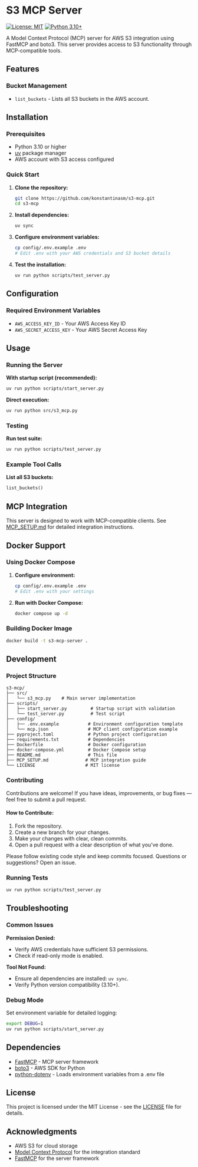 # S3 MCP Server

[![License: MIT](https://img.shields.io/badge/License-MIT-yellow.svg)](https://opensource.org/licenses/MIT)
[![Python 3.10+](https://img.shields.io/badge/python-3.10+-blue.svg)](https://www.python.org/downloads/)

A Model Context Protocol (MCP) server for AWS S3 integration using FastMCP and boto3. This server provides access to S3 functionality through MCP-compatible tools.

## Features

### Bucket Management
- `list_buckets` - Lists all S3 buckets in the AWS account.

## Installation

### Prerequisites

- Python 3.10 or higher
- [uv](https://docs.astral.sh/uv/) package manager
- AWS account with S3 access configured

### Quick Start

1.  **Clone the repository:**
    ```bash
    git clone https://github.com/konstantinasm/s3-mcp.git
    cd s3-mcp
    ```

2.  **Install dependencies:**
    ```bash
    uv sync
    ```

3.  **Configure environment variables:**
    ```bash
    cp config/.env.example .env
    # Edit .env with your AWS credentials and S3 bucket details
    ```

4.  **Test the installation:**
    ```bash
    uv run python scripts/test_server.py
    ```

## Configuration

### Required Environment Variables

- `AWS_ACCESS_KEY_ID` - Your AWS Access Key ID
- `AWS_SECRET_ACCESS_KEY` - Your AWS Secret Access Key

## Usage

### Running the Server

**With startup script (recommended):**
```bash
uv run python scripts/start_server.py
```

**Direct execution:**
```bash
uv run python src/s3_mcp.py
```

### Testing

**Run test suite:**
```bash
uv run python scripts/test_server.py
```

### Example Tool Calls

**List all S3 buckets:**
```python
list_buckets()
```

## MCP Integration

This server is designed to work with MCP-compatible clients. See [MCP_SETUP.md](MCP_SETUP.md) for detailed integration instructions.

## Docker Support

### Using Docker Compose

1.  **Configure environment:**
    ```bash
    cp config/.env.example .env
    # Edit .env with your settings
    ```

2.  **Run with Docker Compose:**
    ```bash
    docker compose up -d
    ```

### Building Docker Image

```bash
docker build -t s3-mcp-server .
```

## Development

### Project Structure

```
s3-mcp/
├── src/
│   └── s3_mcp.py    # Main server implementation
├── scripts/
│   ├── start_server.py         # Startup script with validation
│   └── test_server.py          # Test script
├── config/
│   ├── .env.example           # Environment configuration template
│   └── mcp.json               # MCP client configuration example
├── pyproject.toml             # Python project configuration
├── requirements.txt           # Dependencies
├── Dockerfile                 # Docker configuration
├── docker-compose.yml         # Docker Compose setup
├── README.md                  # This file
├── MCP_SETUP.md              # MCP integration guide
└── LICENSE                   # MIT license
```

### Contributing

Contributions are welcome!
If you have ideas, improvements, or bug fixes — feel free to submit a pull request.

#### How to Contribute:

1. Fork the repository.
2. Create a new branch for your changes.
3. Make your changes with clear, clean commits.
4. Open a pull request with a clear description of what you’ve done.

Please follow existing code style and keep commits focused.
Questions or suggestions? Open an issue.

### Running Tests

```bash
uv run python scripts/test_server.py
```

## Troubleshooting

### Common Issues

**Permission Denied:**
- Verify AWS credentials have sufficient S3 permissions.
- Check if read-only mode is enabled.

**Tool Not Found:**
- Ensure all dependencies are installed: `uv sync`.
- Verify Python version compatibility (3.10+).

### Debug Mode

Set environment variable for detailed logging:
```bash
export DEBUG=1
uv run python scripts/start_server.py
```

## Dependencies

- [FastMCP](https://github.com/jlowin/fastmcp) - MCP server framework
- [boto3](https://aws.amazon.com/sdk-for-python/) - AWS SDK for Python
- [python-dotenv](https://pypi.org/project/python-dotenv/) - Loads environment variables from a .env file

## License

This project is licensed under the MIT License - see the [LICENSE](LICENSE) file for details.

## Acknowledgments

- AWS S3 for cloud storage
- [Model Context Protocol](https://modelcontextprotocol.io/) for the integration standard
- [FastMCP](https://github.com/jlowin/fastmcp) for the server framework

